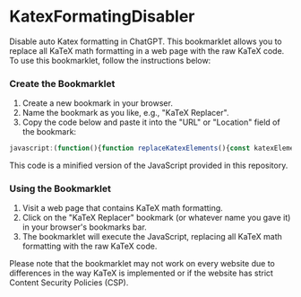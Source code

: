 # KatexFormatingDisabler
Disable auto Katex formatting in ChatGPT.
This bookmarklet allows you to replace all KaTeX math formatting in a web page with the raw KaTeX code. To use this bookmarklet, follow the instructions below:

### Create the Bookmarklet

1. Create a new bookmark in your browser.
2. Name the bookmark as you like, e.g., "KaTeX Replacer".
3. Copy the code below and paste it into the "URL" or "Location" field of the bookmark:

~~~javascript
javascript:(function(){function replaceKatexElements(){const katexElements=document.querySelectorAll('.katex-mathml');katexElements.forEach((katexElement)=>{const annotationElement=katexElement.querySelector('annotation');const rawKatexCode=annotationElement.textContent;const rawKatexTextNode=document.createTextNode(rawKatexCode);katexElement.parentElement.parentElement.replaceChild(rawKatexTextNode,katexElement.parentElement);});}replaceKatexElements();})();

~~~

This code is a minified version of the JavaScript provided in this repository.

### Using the Bookmarklet

1. Visit a web page that contains KaTeX math formatting.
2. Click on the "KaTeX Replacer" bookmark (or whatever name you gave it) in your browser's bookmarks bar.
3. The bookmarklet will execute the JavaScript, replacing all KaTeX math formatting with the raw KaTeX code.

Please note that the bookmarklet may not work on every website due to differences in the way KaTeX is implemented or if the website has strict Content Security Policies (CSP).

